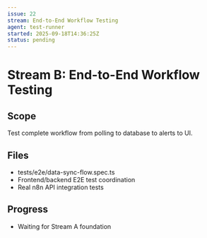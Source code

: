 ```yaml
---
issue: 22
stream: End-to-End Workflow Testing
agent: test-runner
started: 2025-09-18T14:36:25Z
status: pending
---
```


# Stream B: End-to-End Workflow Testing

## Scope
Test complete workflow from polling to database to alerts to UI.

## Files
- tests/e2e/data-sync-flow.spec.ts
- Frontend/backend E2E test coordination
- Real n8n API integration tests

## Progress
- Waiting for Stream A foundation